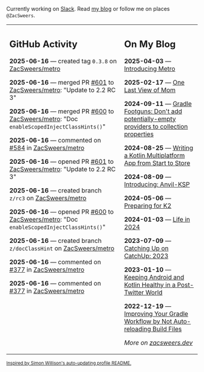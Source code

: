 Currently working on [Slack](https://slack.com/). Read [my blog](https://zacsweers.dev/) or follow me on places `@ZacSweers`.

<table><tr><td valign="top" width="60%">

## GitHub Activity
<!-- githubActivity starts -->
**2025-06-16** — created tag `0.3.8` on [ZacSweers/metro](https://github.com/ZacSweers/metro)

**2025-06-16** — merged PR [#601](https://github.com/ZacSweers/metro/pull/601) to [ZacSweers/metro](https://github.com/ZacSweers/metro): "Update to 2.2 RC 3"

**2025-06-16** — merged PR [#600](https://github.com/ZacSweers/metro/pull/600) to [ZacSweers/metro](https://github.com/ZacSweers/metro): "Doc `enableScopedInjectClassHints()`"

**2025-06-16** — commented on [#584](https://github.com/ZacSweers/metro/pull/584#issuecomment-2976816271) in [ZacSweers/metro](https://github.com/ZacSweers/metro)

**2025-06-16** — opened PR [#601](https://github.com/ZacSweers/metro/pull/601) to [ZacSweers/metro](https://github.com/ZacSweers/metro): "Update to 2.2 RC 3"

**2025-06-16** — created branch `z/rc3` on [ZacSweers/metro](https://github.com/ZacSweers/metro)

**2025-06-16** — opened PR [#600](https://github.com/ZacSweers/metro/pull/600) to [ZacSweers/metro](https://github.com/ZacSweers/metro): "Doc `enableScopedInjectClassHints()`"

**2025-06-16** — created branch `z/docClassHint` on [ZacSweers/metro](https://github.com/ZacSweers/metro)

**2025-06-16** — commented on [#377](https://github.com/ZacSweers/metro/issues/377#issuecomment-2976729546) in [ZacSweers/metro](https://github.com/ZacSweers/metro)

**2025-06-16** — commented on [#377](https://github.com/ZacSweers/metro/issues/377#issuecomment-2976701232) in [ZacSweers/metro](https://github.com/ZacSweers/metro)
<!-- githubActivity ends -->
</td><td valign="top" width="40%">

## On My Blog
<!-- blog starts -->
**2025-04-03** — [Introducing Metro](https://www.zacsweers.dev/introducing-metro/)

**2025-02-17** — [One Last View of Mom](https://www.zacsweers.dev/one-last-view-of-mom/)

**2024-09-11** — [Gradle Footguns: Don't add potentially-empty providers to collection properties](https://www.zacsweers.dev/gradle-footgun-adding-empty-providers-to-collection-properties/)

**2024-08-25** — [Writing a Kotlin Multiplatform App from Start to Store](https://www.zacsweers.dev/writing-a-kotlin-multiplatform-app-from-start-to-store/)

**2024-08-09** — [Introducing: Anvil-KSP](https://www.zacsweers.dev/introducing-anvil-ksp/)

**2024-05-06** — [Preparing for K2](https://www.zacsweers.dev/preparing-for-k2/)

**2024-01-03** — [Life in 2024](https://www.zacsweers.dev/life-in-2024/)

**2023-07-09** — [Catching Up on CatchUp: 2023](https://www.zacsweers.dev/catching-up-on-catchup-2023/)

**2023-01-10** — [Keeping Android and Kotlin Healthy in a Post-Twitter World](https://www.zacsweers.dev/keeping-android-healthy/)

**2022-12-19** — [Improving Your Gradle Workflow by Not Auto-reloading Build Files](https://www.zacsweers.dev/improving-your-workflow-by-not-auto-reloading-build-files/)
<!-- blog ends -->
_More on [zacsweers.dev](https://zacsweers.dev/)_
</td></tr></table>

<sub><a href="https://simonwillison.net/2020/Jul/10/self-updating-profile-readme/">Inspired by Simon Willison's auto-updating profile README.</a></sub>